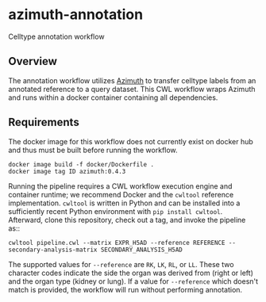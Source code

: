 # azimuth-annotation

Celltype annotation workflow

Overview
--------

The annotation workflow utilizes [Azimuth](https://github.com/satijalab/azimuth) to transfer celltype labels from an annotated reference to a query dataset. This CWL workflow wraps Azimuth and runs within a docker container containing all dependencies.

Requirements
------------

The docker image for this workflow does not currently exist on docker hub and thus must be built before running the workflow.
```
docker image build -f docker/Dockerfile .
docker image tag ID azimuth:0.4.3
```

Running the pipeline requires a CWL workflow execution engine and container
runtime; we recommend Docker and the ``cwltool`` reference implementation.
``cwltool`` is written in Python and can be installed into a sufficiently
recent Python environment with ``pip install cwltool``. Afterward, clone this
repository, check out a tag, and invoke the pipeline as::
```
cwltool pipeline.cwl --matrix EXPR_H5AD --reference REFERENCE --secondary-analysis-matrix SECONDARY_ANALYSIS_H5AD
```
The supported values for ``--reference`` are ``RK``, ``LK``, ``RL``, or ``LL``. These two character codes indicate the side the organ was derived from (right or left) and the organ type (kidney or lung). If a value for ``--reference`` which doesn't match is provided, the workflow will run without performing annotation.
